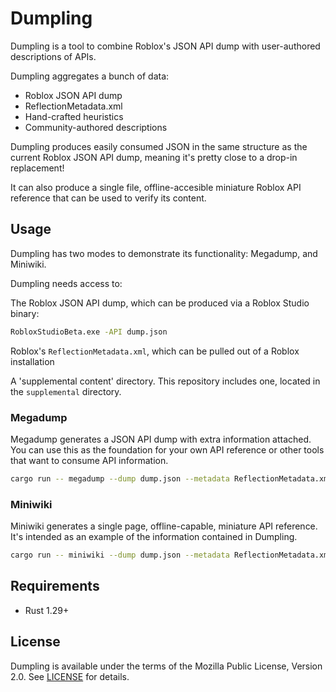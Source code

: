 # Dumpling
Dumpling is a tool to combine Roblox's JSON API dump with user-authored descriptions of APIs.

Dumpling aggregates a bunch of data:
* Roblox JSON API dump
* ReflectionMetadata.xml
* Hand-crafted heuristics
* Community-authored descriptions

Dumpling produces easily consumed JSON in the same structure as the current Roblox JSON API dump, meaning it's pretty close to a drop-in replacement!

It can also produce a single file, offline-accesible miniature Roblox API reference that can be used to verify its content.

## Usage
Dumpling has two modes to demonstrate its functionality: Megadump, and Miniwiki.

Dumpling needs access to:

The Roblox JSON API dump, which can be produced via a Roblox Studio binary:

```sh
RobloxStudioBeta.exe -API dump.json
```

Roblox's `ReflectionMetadata.xml`, which can be pulled out of a Roblox installation

A 'supplemental content' directory. This repository includes one, located in the `supplemental` directory.

### Megadump
Megadump generates a JSON API dump with extra information attached. You can use this as the foundation for your own API reference or other tools that want to consume API information.

```sh
cargo run -- megadump --dump dump.json --metadata ReflectionMetadata.xml --supplemental supplemental > megadump.json
```

### Miniwiki
Miniwiki generates a single page, offline-capable, miniature API reference. It's intended as an example of the information contained in Dumpling.

```sh
cargo run -- miniwiki --dump dump.json --metadata ReflectionMetadata.xml --supplemental supplemental > miniwiki.html
```

## Requirements
* Rust 1.29+

## License
Dumpling is available under the terms of the Mozilla Public License, Version 2.0. See [LICENSE](LICENSE) for details.